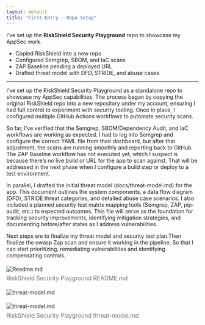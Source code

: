 ```yaml
---
layout: default
title: "First Entry — Repo Setup"
---
```


I’ve set up the **RiskShield Security Playground** repo to showcase my AppSec work.  
- Copied RiskShield into a new repo  
- Configured Semgrep, SBOM, and IaC scans  
- ZAP Baseline pending a deployed URL  
- Drafted threat model with DFD, STRIDE, and abuse cases  

---

I’ve set up the RiskShield Security Playground as a standalone repo to showcase my AppSec capabilities. The process began by copying the original RiskShield repo into a new repository under my account, ensuring I had full control to experiment with security tooling. Once in place, I configured multiple GitHub Actions workflows to automate security scans.

So far, I’ve verified that the Semgrep, SBOM/Dependency Audit, and IaC workflows are working as expected. I had to log into Semgrep and configure the correct YAML file from their dashboard, but after that adjustment, the scans are running smoothly and reporting back to GitHub. The ZAP Baseline workflow has not executed yet, which I suspect is because there’s no live build or URL for the app to scan against. That will be addressed in the next phase when I configure a build step or deploy to a test environment.

In parallel, I drafted the initial threat model (docs/threat-model.md) for the app. This document outlines the system components, a data flow diagram (DFD), STRIDE threat categories, and detailed abuse case scenarios. I also included a planned security test matrix mapping tools (Semgrep, ZAP, pip-audit, etc.) to expected outcomes. This file will serve as the foundation for tracking security improvements, identifying mitigation strategies, and documenting before/after states as I address vulnerabilities.

Next steps are to finalize my threat model and security test plan.Then finalize the owasp Zap scan and ensure it working in the pipeline. So that I can start prioritizing, remediating vulnerabilities and identifying compensating controls.

<figure style="margin:1.2rem 0;">
  <img src="{{ site.baseurl }}/assets/images/posts_imgs/repo_README.png"
       alt="Readme.md" style="max-width:100%;height:auto;">
  <figcaption style="color:#6a737d;font-size:.95rem;margin-top:.4rem;">
    RiskShield Security Playground README.md
  </figcaption>
</figure>

<figure style="margin:1.2rem 0;">
  <img src="{{ site.baseurl }}/assets/images/posts_imgs/threat-model.png"
       alt="threat-model.md" style="max-width:100%;height:auto;">
</figure>

<figure style="margin:1.2rem 0;">
  <img src="{{ site.baseurl }}/assets/images/posts_imgs/threatmodel2.png"
       alt="threat-model.md" style="max-width:100%;height:auto;">
  <figcaption style="color:#6a737d;font-size:.95rem;margin-top:.4rem;">
    RiskShield Security Playground threat-model.md
  </figcaption>
</figure>
